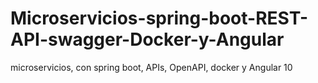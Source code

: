 # Microservicios-spring-boot-REST-API-swagger-Docker-y-Angular
microservicios,  con spring boot, APIs, OpenAPI, docker  y Angular 10
